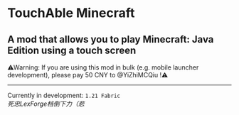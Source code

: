 # TouchAble Minecraft
## A mod that allows you to play Minecraft: Java Edition using a touch screen
⚠Warning: If you are using this mod in bulk (e.g. mobile launcher development), please pay 50 CNY to @YiZhiMCQiu !⚠<br>
***
Currently in development: ```1.21 Fabric```<br>
*死忠LexForge档倒下力（悲*
